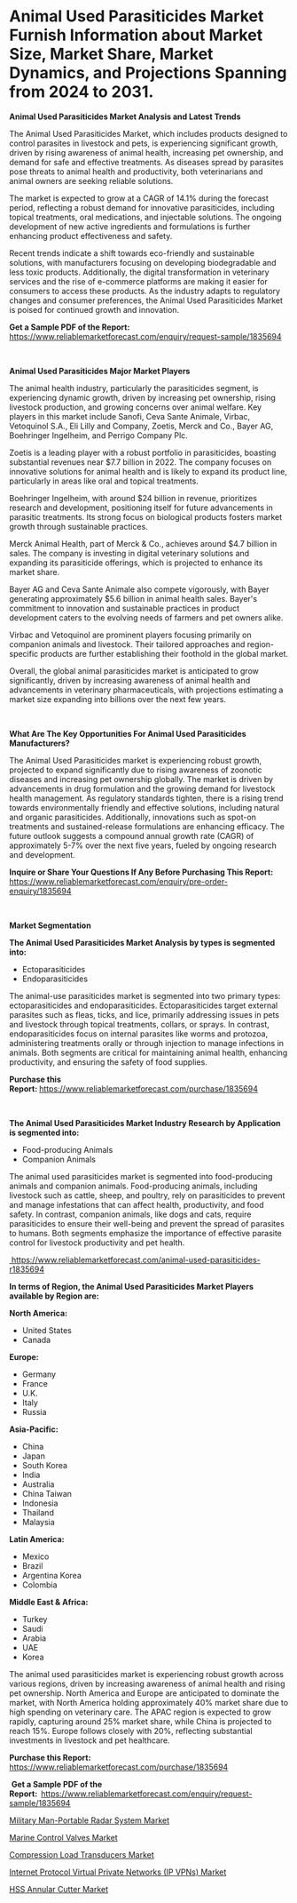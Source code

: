 <p><h1>Animal Used Parasiticides Market Furnish Information about Market Size, Market Share, Market Dynamics, and Projections Spanning from 2024 to 2031.</h1></p><p><strong>Animal Used Parasiticides Market Analysis and Latest Trends</strong></p>
<p><p>The Animal Used Parasiticides Market, which includes products designed to control parasites in livestock and pets, is experiencing significant growth, driven by rising awareness of animal health, increasing pet ownership, and demand for safe and effective treatments. As diseases spread by parasites pose threats to animal health and productivity, both veterinarians and animal owners are seeking reliable solutions.</p><p>The market is expected to grow at a CAGR of 14.1% during the forecast period, reflecting a robust demand for innovative parasiticides, including topical treatments, oral medications, and injectable solutions. The ongoing development of new active ingredients and formulations is further enhancing product effectiveness and safety.</p><p>Recent trends indicate a shift towards eco-friendly and sustainable solutions, with manufacturers focusing on developing biodegradable and less toxic products. Additionally, the digital transformation in veterinary services and the rise of e-commerce platforms are making it easier for consumers to access these products. As the industry adapts to regulatory changes and consumer preferences, the Animal Used Parasiticides Market is poised for continued growth and innovation.</p></p>
<p><strong>Get a Sample PDF of the Report:&nbsp;</strong> <a href="https://www.reliablemarketforecast.com/enquiry/request-sample/1835694?utm_campaign=1110&utm_medium=2&utm_source=Github&utm_content=ia&utm_term=19102024&utm_id=animal-used-parasiticides">https://www.reliablemarketforecast.com/enquiry/request-sample/1835694</a></p>
<p>&nbsp;</p>
<p><strong>Animal Used Parasiticides Major Market Players</strong></p>
<p><p>The animal health industry, particularly the parasiticides segment, is experiencing dynamic growth, driven by increasing pet ownership, rising livestock production, and growing concerns over animal welfare. Key players in this market include Sanofi, Ceva Sante Animale, Virbac, Vetoquinol S.A., Eli Lilly and Company, Zoetis, Merck and Co., Bayer AG, Boehringer Ingelheim, and Perrigo Company Plc.</p><p>Zoetis is a leading player with a robust portfolio in parasiticides, boasting substantial revenues near $7.7 billion in 2022. The company focuses on innovative solutions for animal health and is likely to expand its product line, particularly in areas like oral and topical treatments.</p><p>Boehringer Ingelheim, with around $24 billion in revenue, prioritizes research and development, positioning itself for future advancements in parasitic treatments. Its strong focus on biological products fosters market growth through sustainable practices.</p><p>Merck Animal Health, part of Merck & Co., achieves around $4.7 billion in sales. The company is investing in digital veterinary solutions and expanding its parasiticide offerings, which is projected to enhance its market share.</p><p>Bayer AG and Ceva Sante Animale also compete vigorously, with Bayer generating approximately $5.6 billion in animal health sales. Bayer's commitment to innovation and sustainable practices in product development caters to the evolving needs of farmers and pet owners alike.</p><p>Virbac and Vetoquinol are prominent players focusing primarily on companion animals and livestock. Their tailored approaches and region-specific products are further establishing their foothold in the global market.</p><p>Overall, the global animal parasiticides market is anticipated to grow significantly, driven by increasing awareness of animal health and advancements in veterinary pharmaceuticals, with projections estimating a market size expanding into billions over the next few years.</p></p>
<p>&nbsp;</p>
<p><strong>What Are The Key Opportunities For Animal Used Parasiticides Manufacturers?</strong></p>
<p><p>The Animal Used Parasiticides market is experiencing robust growth, projected to expand significantly due to rising awareness of zoonotic diseases and increasing pet ownership globally. The market is driven by advancements in drug formulation and the growing demand for livestock health management. As regulatory standards tighten, there is a rising trend towards environmentally friendly and effective solutions, including natural and organic parasiticides. Additionally, innovations such as spot-on treatments and sustained-release formulations are enhancing efficacy. The future outlook suggests a compound annual growth rate (CAGR) of approximately 5-7% over the next five years, fueled by ongoing research and development.</p></p>
<p><strong>Inquire or Share Your Questions If Any Before Purchasing This Report:</strong> <a href="https://www.reliablemarketforecast.com/enquiry/pre-order-enquiry/1835694?utm_campaign=1110&utm_medium=2&utm_source=Github&utm_content=ia&utm_term=19102024&utm_id=animal-used-parasiticides">https://www.reliablemarketforecast.com/enquiry/pre-order-enquiry/1835694</a></p>
<p>&nbsp;</p>
<p><strong>Market Segmentation</strong></p>
<p><strong>The Animal Used Parasiticides Market Analysis by types is segmented into:</strong></p>
<p><ul><li>Ectoparasiticides</li><li>Endoparasiticides</li></ul></p>
<p><p>The animal-use parasiticides market is segmented into two primary types: ectoparasiticides and endoparasiticides. Ectoparasiticides target external parasites such as fleas, ticks, and lice, primarily addressing issues in pets and livestock through topical treatments, collars, or sprays. In contrast, endoparasiticides focus on internal parasites like worms and protozoa, administering treatments orally or through injection to manage infections in animals. Both segments are critical for maintaining animal health, enhancing productivity, and ensuring the safety of food supplies.</p></p>
<p><strong>Purchase this Report:&nbsp;</strong><a href="https://www.reliablemarketforecast.com/purchase/1835694?utm_campaign=1110&utm_medium=2&utm_source=Github&utm_content=ia&utm_term=19102024&utm_id=animal-used-parasiticides">https://www.reliablemarketforecast.com/purchase/1835694</a></p>
<p>&nbsp;</p>
<p><strong>The Animal Used Parasiticides Market Industry Research by Application is segmented into:</strong></p>
<p><ul><li>Food-producing Animals</li><li>Companion Animals</li></ul></p>
<p><p>The animal used parasiticides market is segmented into food-producing animals and companion animals. Food-producing animals, including livestock such as cattle, sheep, and poultry, rely on parasiticides to prevent and manage infestations that can affect health, productivity, and food safety. In contrast, companion animals, like dogs and cats, require parasiticides to ensure their well-being and prevent the spread of parasites to humans. Both segments emphasize the importance of effective parasite control for livestock productivity and pet health.</p></p>
<p><a href="https://www.reliablemarketforecast.com/animal-used-parasiticides-r1835694?utm_campaign=1110&utm_medium=2&utm_source=Github&utm_content=ia&utm_term=19102024&utm_id=animal-used-parasiticides">&nbsp;https://www.reliablemarketforecast.com/animal-used-parasiticides-r1835694</a></p>
<p><strong>In terms of Region, the Animal Used Parasiticides Market Players available by Region are:</strong></p>
<p>
    <p> <strong> North America: </strong>
        <ul>
            <li>United States</li>
            <li>Canada</li>
        </ul>
        </p> 
    <p> <strong> Europe: </strong>
        <ul>
            <li>Germany</li>
            <li>France</li>
            <li>U.K.</li>
            <li>Italy</li>
            <li>Russia</li>
        </ul>
        </p> 
    <p> <strong> Asia-Pacific: </strong>
        <ul>
            <li>China</li>
            <li>Japan</li>
            <li>South Korea</li>
            <li>India</li>
            <li>Australia</li>
            <li>China Taiwan</li>
            <li>Indonesia</li>
            <li>Thailand</li>
            <li>Malaysia</li>
        </ul>
        </p> 
    <p> <strong> Latin America: </strong>
        <ul>
            <li>Mexico</li>
            <li>Brazil</li>
            <li>Argentina Korea</li>
            <li>Colombia</li>
        </ul>
        </p> 
    <p> <strong> Middle East & Africa: </strong>
        <ul>
            <li>Turkey</li>
            <li>Saudi</li>
            <li>Arabia</li>
            <li>UAE</li>
            <li>Korea</li>
        </ul>
    </p>
    </p>
<p><p>The animal used parasiticides market is experiencing robust growth across various regions, driven by increasing awareness of animal health and rising pet ownership. North America and Europe are anticipated to dominate the market, with North America holding approximately 40% market share due to high spending on veterinary care. The APAC region is expected to grow rapidly, capturing around 25% market share, while China is projected to reach 15%. Europe follows closely with 20%, reflecting substantial investments in livestock and pet healthcare.</p></p>
<p><strong>Purchase this Report: </strong><a href="https://www.reliablemarketforecast.com/purchase/1835694?utm_campaign=1110&utm_medium=2&utm_source=Github&utm_content=ia&utm_term=19102024&utm_id=animal-used-parasiticides">https://www.reliablemarketforecast.com/purchase/1835694</a></p>
<p>&nbsp;<strong>Get a Sample PDF of the Report:&nbsp;&nbsp;</strong><a href="https://www.reliablemarketforecast.com/enquiry/request-sample/1835694?utm_campaign=1110&utm_medium=2&utm_source=Github&utm_content=ia&utm_term=19102024&utm_id=animal-used-parasiticides">https://www.reliablemarketforecast.com/enquiry/request-sample/1835694</a></p>
<p><strong></strong></p>
<p><p><a href="https://www.linkedin.com/pulse/strategic-forecast-military-man-portable-radar-system-market-growth-r9gtc?utm_campaign=1110&utm_medium=2&utm_source=Github&utm_content=ia&utm_term=19102024&utm_id=animal-used-parasiticides">Military Man-Portable Radar System Market</a></p><p><a href="https://issuu.com/reportprime-2/docs/marine-control-valves-market-size-2_28db74918d93ed?utm_campaign=1110&utm_medium=2&utm_source=Github&utm_content=ia&utm_term=19102024&utm_id=animal-used-parasiticides">Marine Control Valves Market</a></p><p><a href="https://github.com/sandygraoj2/Market-Research-Report-List-1/blob/main/compression-load-transducers-market.md?utm_campaign=1110&utm_medium=2&utm_source=Github&utm_content=ia&utm_term=19102024&utm_id=animal-used-parasiticides">Compression Load Transducers Market</a></p><p><a href="https://www.linkedin.com/pulse/internet-protocol-virtual-private-networks-ip-vpns-market-global-e4btf?utm_campaign=1110&utm_medium=2&utm_source=Github&utm_content=ia&utm_term=19102024&utm_id=animal-used-parasiticides">Internet Protocol Virtual Private Networks (IP VPNs) Market</a></p><p><a href="https://issuu.com/reportprime-2/docs/hss-annular-cutter-market-size-2030_bc5240d167bd12?utm_campaign=1110&utm_medium=2&utm_source=Github&utm_content=ia&utm_term=19102024&utm_id=animal-used-parasiticides">HSS Annular Cutter Market</a></p></p>